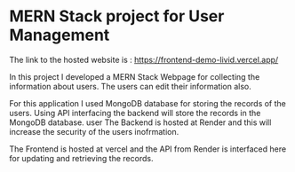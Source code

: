 # MERN Stack project for User Management

The link to the hosted website is : https://frontend-demo-livid.vercel.app/

In this project I developed a MERN Stack Webpage for collecting the information about users.
The users can edit their information also.

For this application I used MongoDB database for storing the records of the users.
Using API interfacing the backend will store the records in the MongoDB database.
user
The Backend is hosted at Render and this will increase the security of the users inofrmation.

The Frontend is hosted at vercel and the API from Render is interfaced here for updating and retrieving the records.
